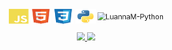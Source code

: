 
<div style="display: inline_block" align="center"><br> <center>
  <img align="center" alt="LuannaM-Js" height="30" width="40" src="https://raw.githubusercontent.com/devicons/devicon/master/icons/javascript/javascript-plain.svg">
  <img align="center" alt="LuannaM-HTML" height="30" width="40" src="https://raw.githubusercontent.com/devicons/devicon/master/icons/html5/html5-original.svg">
  <img align="center" alt="LuannaM-CSS" height="30" width="40" src="https://raw.githubusercontent.com/devicons/devicon/master/icons/css3/css3-original.svg">
  <img align="center" alt="LuannaM-Python" height="30" width="40" src="https://raw.githubusercontent.com/devicons/devicon/master/icons/python/python-original.svg">
  <img align="center" alt="LuannaM-Python" height="30" width="40" src="https://img.shields.io/badge/R-276DC3?style=for-the-badge&logo=r&logoColor=white.svg">
</div> <br>

<div align="center">
  <a href="https://github.com/LuMirandas2">
  <img height="180em" src="https://github-readme-stats.vercel.app/api?username=LuMirandas2&show_icons=true&theme=moltack&include_all_commits=true&count_private=true"/>
  <img height="180em" src="https://github-readme-stats.vercel.app/api/top-langs/?username=LuMirandas2&layout=compact&langs_count=7&theme=moltack"/>
</div> 
